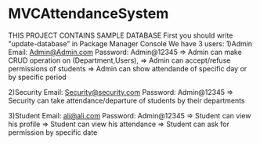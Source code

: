 # MVCAttendanceSystem

THIS PROJECT CONTAINS SAMPLE DATABASE
First you should write "update-database" in Package Manager Console
We have 3 users: 
1)Admin 
  Email: Admin@Admin.com
  Password: Admin@12345
  => Admin can make CRUD operation on (Department,Users),
  => Admin can accept/refuse permissions of students
  => Admin can show attendande of specific day or by specific period
  
2)Security
  Email: Security@security.com
  Password: Admin@12345
  => Security can take attendance/departure of students by their departments

3)Student
  Email: ali@ali.com
  Password: Admin@12345
  => Student can view his profile
  => Student can view his attendance
  => Student can ask for permission by specific date
